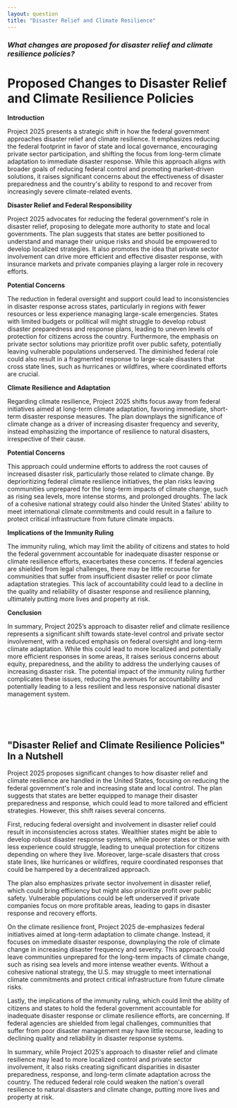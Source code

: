 ```yaml
---
layout: question
title: "Disaster Relief and Climate Resilience"
---
```


### *What changes are proposed for disaster relief and climate resilience policies?*


# Proposed Changes to Disaster Relief and Climate Resilience Policies

**Introduction**

Project 2025 presents a strategic shift in how the federal government approaches disaster relief and climate resilience. It emphasizes reducing the federal footprint in favor of state and local governance, encouraging private sector participation, and shifting the focus from long-term climate adaptation to immediate disaster response. While this approach aligns with broader goals of reducing federal control and promoting market-driven solutions, it raises significant concerns about the effectiveness of disaster preparedness and the country's ability to respond to and recover from increasingly severe climate-related events.

**Disaster Relief and Federal Responsibility**

Project 2025 advocates for reducing the federal government's role in disaster relief, proposing to delegate more authority to state and local governments. The plan suggests that states are better positioned to understand and manage their unique risks and should be empowered to develop localized strategies. It also promotes the idea that private sector involvement can drive more efficient and effective disaster response, with insurance markets and private companies playing a larger role in recovery efforts.

**Potential Concerns**

The reduction in federal oversight and support could lead to inconsistencies in disaster response across states, particularly in regions with fewer resources or less experience managing large-scale emergencies. States with limited budgets or political will might struggle to develop robust disaster preparedness and response plans, leading to uneven levels of protection for citizens across the country. Furthermore, the emphasis on private sector solutions may prioritize profit over public safety, potentially leaving vulnerable populations underserved. The diminished federal role could also result in a fragmented response to large-scale disasters that cross state lines, such as hurricanes or wildfires, where coordinated efforts are crucial.

**Climate Resilience and Adaptation**

Regarding climate resilience, Project 2025 shifts focus away from federal initiatives aimed at long-term climate adaptation, favoring immediate, short-term disaster response measures. The plan downplays the significance of climate change as a driver of increasing disaster frequency and severity, instead emphasizing the importance of resilience to natural disasters, irrespective of their cause.

**Potential Concerns**

This approach could undermine efforts to address the root causes of increased disaster risk, particularly those related to climate change. By deprioritizing federal climate resilience initiatives, the plan risks leaving communities unprepared for the long-term impacts of climate change, such as rising sea levels, more intense storms, and prolonged droughts. The lack of a cohesive national strategy could also hinder the United States' ability to meet international climate commitments and could result in a failure to protect critical infrastructure from future climate impacts.

**Implications of the Immunity Ruling**

The immunity ruling, which may limit the ability of citizens and states to hold the federal government accountable for inadequate disaster response or climate resilience efforts, exacerbates these concerns. If federal agencies are shielded from legal challenges, there may be little recourse for communities that suffer from insufficient disaster relief or poor climate adaptation strategies. This lack of accountability could lead to a decline in the quality and reliability of disaster response and resilience planning, ultimately putting more lives and property at risk.

**Conclusion**

In summary, Project 2025’s approach to disaster relief and climate resilience represents a significant shift towards state-level control and private sector involvement, with a reduced emphasis on federal oversight and long-term climate adaptation. While this could lead to more localized and potentially more efficient responses in some areas, it raises serious concerns about equity, preparedness, and the ability to address the underlying causes of increasing disaster risk. The potential impact of the immunity ruling further complicates these issues, reducing the avenues for accountability and potentially leading to a less resilient and less responsive national disaster management system.

<br><br><br>

## <span id="nutshell">"Disaster Relief and Climate Resilience Policies" In a Nutshell</span>

Project 2025 proposes significant changes to how disaster relief and climate resilience are handled in the United States, focusing on reducing the federal government's role and increasing state and local control. The plan suggests that states are better equipped to manage their disaster preparedness and response, which could lead to more tailored and efficient strategies. However, this shift raises several concerns.

First, reducing federal oversight and involvement in disaster relief could result in inconsistencies across states. Wealthier states might be able to develop robust disaster response systems, while poorer states or those with less experience could struggle, leading to unequal protection for citizens depending on where they live. Moreover, large-scale disasters that cross state lines, like hurricanes or wildfires, require coordinated responses that could be hampered by a decentralized approach.

The plan also emphasizes private sector involvement in disaster relief, which could bring efficiency but might also prioritize profit over public safety. Vulnerable populations could be left underserved if private companies focus on more profitable areas, leading to gaps in disaster response and recovery efforts.

On the climate resilience front, Project 2025 de-emphasizes federal initiatives aimed at long-term adaptation to climate change. Instead, it focuses on immediate disaster response, downplaying the role of climate change in increasing disaster frequency and severity. This approach could leave communities unprepared for the long-term impacts of climate change, such as rising sea levels and more intense weather events. Without a cohesive national strategy, the U.S. may struggle to meet international climate commitments and protect critical infrastructure from future climate risks.

Lastly, the implications of the immunity ruling, which could limit the ability of citizens and states to hold the federal government accountable for inadequate disaster response or climate resilience efforts, are concerning. If federal agencies are shielded from legal challenges, communities that suffer from poor disaster management may have little recourse, leading to declining quality and reliability in disaster response systems.

In summary, while Project 2025's approach to disaster relief and climate resilience may lead to more localized control and private sector involvement, it also risks creating significant disparities in disaster preparedness, response, and long-term climate adaptation across the country. The reduced federal role could weaken the nation's overall resilience to natural disasters and climate change, putting more lives and property at risk.
